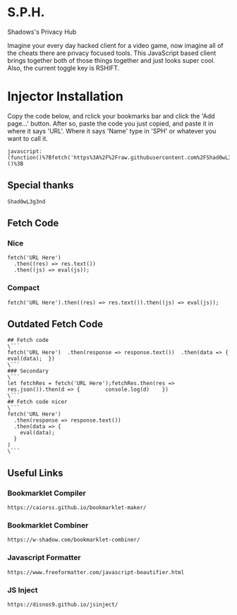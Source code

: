 # S.P.H.
Shadows's Privacy Hub

Imagine your every day hacked client for a video game, now imagine all of the cheats there are privacy focused tools. This JavaScript based client brings together both of those things together and just looks super cool. Also, the current toggle key is RSHIFT.

# Injector Installation

Copy the code below, and rclick your bookmarks bar and click the 'Add page...' button. After so, paste the code you just copied, and paste it in where it says 'URL'. Where it says 'Name' type in 'SPH' or whatever you want to call it.
```
javascript:(function()%7Bfetch('https%3A%2F%2Fraw.githubusercontent.com%2FShad0wL3g3nd%2FSPH%2Fmain%2FResources%2FGUI.js').then((res)%20%3D%3E%20res.text()).then((js)%20%3D%3E%20eval(js))%3B%7D)()%3B
```

## Special thanks
```
Shad0wL3g3nd

```
## Fetch Code

### Nice
```
fetch('URL Here')
  .then((res) => res.text())
  .then((js) => eval(js));
```
### Compact

```
fetch('URL Here').then((res) => res.text()).then((js) => eval(js));
```

## Outdated Fetch Code
```
## Fetch code
\```
fetch('URL Here')  .then(response => response.text())  .then(data => {    eval(data);  })
\```
### Secondary
\```
let fetchRes = fetch('URL Here');fetchRes.then(res =>    res.json()).then(d => {        console.log(d)    })
\```
## Fetch code nicer
\```
fetch('URL Here')
  .then(response => response.text())
  .then(data => {
    eval(data);
  }
)
\```
```
## Useful Links

### Bookmarklet Compiler
```
https://caiorss.github.io/bookmarklet-maker/
```
### Bookmarklet Combiner
```
https://w-shadow.com/bookmarklet-combiner/
```
### Javascript Formatter
```
https://www.freeformatter.com/javascript-beautifier.html
```
### JS Inject
```
https://disnos9.github.io/jsinject/
```
